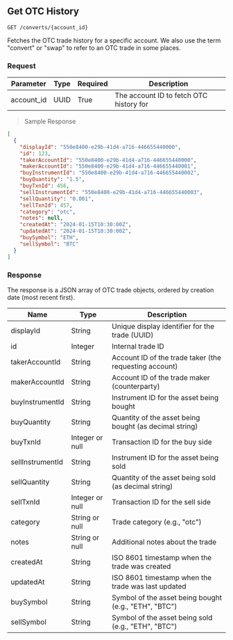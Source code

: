 ## Get OTC History

`GET /converts/{account_id}`

Fetches the OTC trade history for a specific account. We also use the term "convert" or "swap" to refer to an OTC trade in some places.

### Request

|Parameter|Type|Required|Description|
|---|---|---|---|
|account_id|UUID|True|The account ID to fetch OTC history for|

> Sample Response

```json
[
  {
    "displayId": "550e8400-e29b-41d4-a716-446655440000",
    "id": 123,
    "takerAccountId": "550e8400-e29b-41d4-a716-446655440000",
    "makerAccountId": "550e8400-e29b-41d4-a716-446655440001",
    "buyInstrumentId": "550e8400-e29b-41d4-a716-446655440002",
    "buyQuantity": "1.5",
    "buyTxnId": 456,
    "sellInstrumentId": "550e8400-e29b-41d4-a716-446655440003",
    "sellQuantity": "0.001",
    "sellTxnId": 457,
    "category": "otc",
    "notes": null,
    "createdAt": "2024-01-15T10:30:00Z",
    "updatedAt": "2024-01-15T10:30:00Z",
    "buySymbol": "ETH",
    "sellSymbol": "BTC"
  }
]
```

### Response

The response is a JSON array of OTC trade objects, ordered by creation date (most recent first).

|Name|Type|Description|
|---|---|---|
|displayId|String|Unique display identifier for the trade (UUID)|
|id|Integer|Internal trade ID|
|takerAccountId|String|Account ID of the trade taker (the requesting account)|
|makerAccountId|String|Account ID of the trade maker (counterparty)|
|buyInstrumentId|String|Instrument ID for the asset being bought|
|buyQuantity|String|Quantity of the asset being bought (as decimal string)|
|buyTxnId|Integer or null|Transaction ID for the buy side|
|sellInstrumentId|String|Instrument ID for the asset being sold|
|sellQuantity|String|Quantity of the asset being sold (as decimal string)|
|sellTxnId|Integer or null|Transaction ID for the sell side|
|category|String or null|Trade category (e.g., "otc")|
|notes|String or null|Additional notes about the trade|
|createdAt|String|ISO 8601 timestamp when the trade was created|
|updatedAt|String|ISO 8601 timestamp when the trade was last updated|
|buySymbol|String|Symbol of the asset being bought (e.g., "ETH", "BTC")|
|sellSymbol|String|Symbol of the asset being sold (e.g., "ETH", "BTC")|
